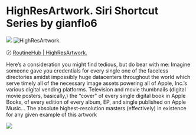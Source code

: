 # HighResArtwork. Siri Shortcut Series by gianflo6
![](HighResArtwork.%20Siri%20Shortcut%20Series%20by%20gianflo6/Photo%20Feb%2018,%202021%20at%20034757.jpg)
![HighResArtwork.](https://i.snap.as/qIOtWKsE.jpeg)

〄 [RoutineHub | HighResArtwork.](https://routinehub.co/shortcut/5373/)

Here’s a consideration you might find tedious, but do bear with me:
Imagine someone gave you credentials 
for every single one of the faceless directories amidst impossibly huge datacenters throughout the world which serve timely all of the necessary image assets powering all of Apple, Inc.’s various digital vending platforms. Television and movie thumbnails (digital movie posters, basically,) the “cover” of every single digital book in Apple Books, of every edition of every album, EP, and single published on Apple Music… The absolute highest-resolution masters (effectively) in existence for any given example of this artwork 

![](HighResArtwork.%20Siri%20Shortcut%20Series%20by%20gianflo6/Photo%20Feb%2018,%202021%20at%20042029.jpg)
